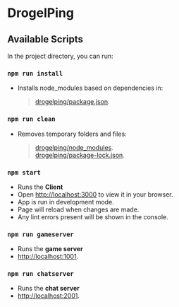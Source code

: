 # DrogelPing


## Available Scripts
In the project directory, you can run:


### `npm run install`
- Installs node_modules based on dependencies in:
  > [drogelping/package.json](drogelping/package.json).


### `npm run clean`
- Removes temporary folders and files:
  > [drogelping/node_modules](drogelping/node_modules).\
  > [drogelping/package-lock.json](drogelping/package-lock.json).


### `npm start`
- Runs the **Client**
- Open [http://localhost:3000](http://localhost:3000) to view it in your browser.
- App is run in development mode.
- Page will reload when changes are made.
- Any lint errors present will be shown in the console.


### `npm run gameserver`
- Runs the **game server**
- [http://localhost:1001](http://localhost:1001).


### `npm run chatserver`
- Runs the **chat server**
- [http://localhost:2001](http://localhost:2001).